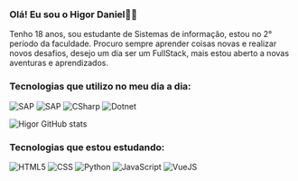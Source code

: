 ### Olá! Eu sou o Higor Daniel👋🏾

Tenho 18 anos, sou estudante de Sistemas de informação, estou no 2° período da faculdade.
Procuro sempre aprender coisas novas e realizar novos desafios, desejo um dia ser um FullStack, mais estou aberto a novas aventuras e aprendizados.

### Tecnologias que utilizo no meu dia a dia:

<div style="display: inline_block">
    <img alingn="center" alt="SAP" src="https://img.shields.io/badge/SAP-0FAAFF?style=for-the-badge&logo=sap&logoColor=white">
    <img alingn="SqlServer" alt="SAP" src="https://img.shields.io/badge/Microsoft_SQL_Server-CC2927?style=for-the-badge&logo=microsoft-sql-server&logoColor=white">
    <img alingn="center" alt="CSharp" src="https://img.shields.io/badge/C%23-239120?style=for-the-badge&logo=c-sharp&logoColor=white">
    <img alingn="center" alt="Dotnet" src="https://img.shields.io/badge/.NET-5C2D91?style=for-the-badge&logo=.net&logoColor=white">
</div>

![Higor GitHub stats](https://github-readme-stats.vercel.app/api?username=HigorDanielMR&show_icons=true&theme=dark)

### Tecnologias que estou estudando:

![HTML5](https://img.shields.io/badge/HTML5-E34F26?style=for-the-badge&logo=html5&logoColor=white)
![CSS](https://img.shields.io/badge/CSS-239120?&style=for-the-badge&logo=css3&logoColor=white)
![Python](https://img.shields.io/badge/Python-14354C?style=for-the-badge&logo=python&logoColor=white)
![JavaScript](https://img.shields.io/badge/JavaScript-323330?style=for-the-badge&logo=javascript&logoColor=F7DF1E)
![VueJS](https://img.shields.io/badge/Vue.js-35495E?style=for-the-badge&logo=vue.js&logoColor=4FC08D)

